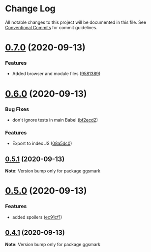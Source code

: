 # Change Log

All notable changes to this project will be documented in this file.
See [Conventional Commits](https://conventionalcommits.org) for commit guidelines.

# [0.7.0](https://github.com/johnnyhuy/ggsmark/compare/ggsmark@0.6.0...ggsmark@0.7.0) (2020-09-13)


### Features

* Added browser and module files ([9581389](https://github.com/johnnyhuy/ggsmark/commit/958138995ac17ed1eb3a9b13d2abb8b2e42521d5))





# [0.6.0](https://github.com/johnnyhuy/ggsmark/compare/ggsmark@0.5.1...ggsmark@0.6.0) (2020-09-13)


### Bug Fixes

* don't ignore tests in main Babel ([bf2ecd2](https://github.com/johnnyhuy/ggsmark/commit/bf2ecd21c81d11522b13b3631bfd1ef877244271))


### Features

* Export to index JS ([08a5dc0](https://github.com/johnnyhuy/ggsmark/commit/08a5dc0e5f4278bf7fbccf23eb99647c5a82dbc3))





## [0.5.1](https://github.com/johnnyhuy/ggsmark/compare/ggsmark@0.5.0...ggsmark@0.5.1) (2020-09-13)

**Note:** Version bump only for package ggsmark





# [0.5.0](https://github.com/johnnyhuy/ggsmark/compare/ggsmark@0.4.1...ggsmark@0.5.0) (2020-09-13)


### Features

* added spoilers ([ec91cf1](https://github.com/johnnyhuy/ggsmark/commit/ec91cf11cc1f9e00eefd77310bb64d4fd28fefa5))





## [0.4.1](https://github.com/johnnyhuy/ggsmark/compare/ggsmark@0.4.0...ggsmark@0.4.1) (2020-09-13)

**Note:** Version bump only for package ggsmark
